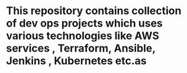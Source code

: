 # This repository contains collection of dev ops projects which uses various technologies like AWS services , Terraform, Ansible, Jenkins , Kubernetes etc.as

